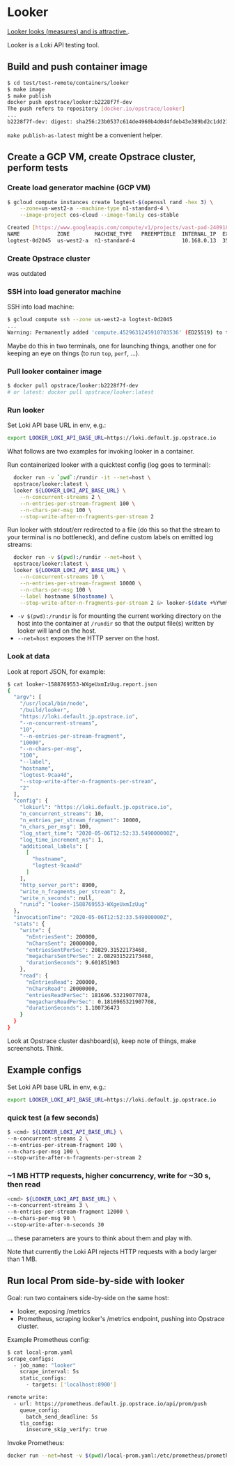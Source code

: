 # Looker

[Looker looks (measures) and is attractive.](https://www.lexico.com/definition/looker).

Looker is a Loki API testing tool.

## Build and push container image

```bash
$ cd test/test-remote/containers/looker
$ make image
$ make publish
docker push opstrace/looker:b2228f7f-dev
The push refers to repository [docker.io/opstrace/looker]
...
b2228f7f-dev: digest: sha256:23b0537c614de4960b4d0d4fdeb43e389bd2c1dd212395446a8079060a0f2742
```

`make publish-as-latest` might be a convenient helper.

## Create a GCP VM, create Opstrace cluster, perform tests

### Create load generator machine (GCP VM)

```bash
$ gcloud compute instances create logtest-$(openssl rand -hex 3) \
    --zone=us-west2-a --machine-type n1-standard-4 \
    --image-project cos-cloud --image-family cos-stable

Created [https://www.googleapis.com/compute/v1/projects/vast-pad-240918/zones/us-west2-a/instances/logtest-0d2045].
NAME            ZONE        MACHINE_TYPE   PREEMPTIBLE  INTERNAL_IP  EXTERNAL_IP    STATUS
logtest-0d2045  us-west2-a  n1-standard-4               10.168.0.13  35.235.119.96  RUNNING
```

### Create Opstrace cluster

was outdated

### SSH into load generator machine

SSH into load machine:

```bash
$ gcloud compute ssh --zone us-west2-a logtest-0d2045
...
Warning: Permanently added 'compute.4529631245910703536' (ED25519) to the list of known hosts.
```

Maybe do this in two terminals, one for launching things, another one
for keeping an eye on things (to run `top`, `perf`, ...).

### Pull looker container image

```bash
$ docker pull opstrace/looker:b2228f7f-dev
# or latest: docker pull opstrace/looker:latest
```

### Run looker

Set Loki API base URL in env, e.g.:

```bash
export LOOKER_LOKI_API_BASE_URL=https://loki.default.jp.opstrace.io
```

What follows are two examples for invoking looker in a container.

Run containerized looker with a quicktest config (log goes to terminal):

```bash
  docker run -v `pwd`:/rundir -it --net=host \
  opstrace/looker:latest \
  looker ${LOOKER_LOKI_API_BASE_URL} \
    --n-concurrent-streams 2 \
    --n-entries-per-stream-fragment 100 \
    --n-chars-per-msg 100 \
    --stop-write-after-n-fragments-per-stream 2
```

Run looker with stdout/err redirected to a file (do this so that the stream to
your terminal is no bottleneck), and define custom labels on emitted log
streams:

```bash
  docker run -v $(pwd):/rundir --net=host \
  opstrace/looker:latest \
  looker ${LOOKER_LOKI_API_BASE_URL} \
    --n-concurrent-streams 10 \
    --n-entries-per-stream-fragment 10000 \
    --n-chars-per-msg 100 \
    --label hostname $(hostname) \
    --stop-write-after-n-fragments-per-stream 2 &> looker-$(date +%Y%m%d-%H%M%S).outerr
```

* `-v $(pwd):/rundir` is for mounting the current working directory on the host
  into the container at `/rundir` so that the output file(s) written by looker
  will land on the host.
* `--net=host` exposes the HTTP server on the host.

### Look at data

Look at report JSON, for example:

```bash
$ cat looker-1588769553-WXgeUxmIzUug.report.json
{
  "argv": [
    "/usr/local/bin/node",
    "/build/looker",
    "https://loki.default.jp.opstrace.io",
    "--n-concurrent-streams",
    "10",
    "--n-entries-per-stream-fragment",
    "10000",
    "--n-chars-per-msg",
    "100",
    "--label",
    "hostname",
    "logtest-9caa4d",
    "--stop-write-after-n-fragments-per-stream",
    "2"
  ],
  "config": {
    "lokiurl": "https://loki.default.jp.opstrace.io",
    "n_concurrent_streams": 10,
    "n_entries_per_stream_fragment": 10000,
    "n_chars_per_msg": 100,
    "log_start_time": "2020-05-06T12:52:33.549000000Z",
    "log_time_increment_ns": 1,
    "additional_labels": [
      [
        "hostname",
        "logtest-9caa4d"
      ]
    ],
    "http_server_port": 8900,
    "write_n_fragments_per_stream": 2,
    "write_n_seconds": null,
    "runid": "looker-1588769553-WXgeUxmIzUug"
  },
  "invocationTime": "2020-05-06T12:52:33.549000000Z",
  "stats": {
    "write": {
      "nEntriesSent": 200000,
      "nCharsSent": 20000000,
      "entriesSentPerSec": 20829.31522173468,
      "megacharsSentPerSec": 2.082931522173468,
      "durationSeconds": 9.601851903
    },
    "read": {
      "nEntriesRead": 200000,
      "nCharsRead": 20000000,
      "entriesReadPerSec": 181696.53219077078,
      "megacharsReadPerSec": 0.1816965321907708,
      "durationSeconds": 1.100736473
    }
  }
}

```

Look at Opstrace cluster dashboard(s), keep note of things, make screenshots. Think.

## Example configs

Set Loki API base URL in env, e.g.:

```bash
export LOOKER_LOKI_API_BASE_URL=https://loki.default.jp.opstrace.io
```

### quick test (a few seconds)

```bash
$ <cmd> ${LOOKER_LOKI_API_BASE_URL} \
--n-concurrent-streams 2 \
--n-entries-per-stream-fragment 100 \
--n-chars-per-msg 100 \
--stop-write-after-n-fragments-per-stream 2
```

### ~1 MB HTTP requests, higher concurrency, write for ~30 s, then read

```bash
<cmd> ${LOOKER_LOKI_API_BASE_URL} \
--n-concurrent-streams 3 \
--n-entries-per-stream-fragment 12000 \
--n-chars-per-msg 90 \
--stop-write-after-n-seconds 30
```

... these parameters are yours to think about them and play with.

Note that currently the Loki API rejects HTTP requests with a body larger than
1 MB.

## Run local Prom side-by-side with looker

Goal: run two containers side-by-side on the same host:

* looker, exposing /metrics
* Prometheus, scraping looker's /metrics endpoint, pushing into Opstrace cluster.

Example Prometheus config:

```bash
$ cat local-prom.yaml
scrape_configs:
  - job_name: "looker"
    scrape_interval: 5s
    static_configs:
      - targets: ['localhost:8900']

remote_write:
  - url: https://prometheus.default.jp.opstrace.io/api/prom/push
    queue_config:
      batch_send_deadline: 5s
    tls_config:
      insecure_skip_verify: true
```

Invoke Prometheus:

```bash
docker run --net=host -v $(pwd)/local-prom.yaml:/etc/prometheus/prometheus.yml prom/prometheus
```
